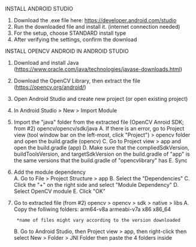 INSTALL ANDROID STUDIO
1. Download the .exe file here: https://developer.android.com/studio
2. Run the downloaded file and install it. (internet connection needed)
3. For the setup, choose STANDARD install type
4. After verifying the settings, confirm the download

INSTALL OPENCV ANDROID IN ANDROID STUDIO
1. Download and install Java (https://www.oracle.com/java/technologies/javase-downloads.html)
2. Download the OpenCV Library, then extract the file (https://opencv.org/android/)
3. Open Android Studio and create new project (or open existing project)
4. In Android Studio > New > Import Module 
5. Import the "java" folder from the extracted file (OpenCV Anroid SDK; from #2)
	opencv/opencv/sdk/java
	A. If there is an error, go to Project view (tool window bar on the left-most, click "Project") > opencv folder and open the build.gradle (opencv)
	C. Go to Project view > app and open the build.gradle (app)
	D. Make sure that the compliedSdkVersion, buildToolsVersion, and targetSdkVersion on the build.gradle of "app" is the same versions that the build.gradle of "opencvlibrary" has
	E. Sync 
6. Add the module dependency	
	A. Go to File > Project Structure > app 
	B. Select the "Dependencies"
	C. Click the "+" on the right side and select "Module Dependency" 
	D. Select OpenCV module
	E. Click "OK"
7. Go to extracted file (from #2)
	opencv > opencv > sdk > native > libs
	A. Copy the folliwing folders:
	 	arm64-v8a
	 	armeabi-v7a
	 	x86
	 	x86_64

	 	*name of files might vary according to the version downloaded

	B. Go to Android Studio, then Project view > app, then right-click then select New > Folder > JNI Folder then paste the 4 folders inside